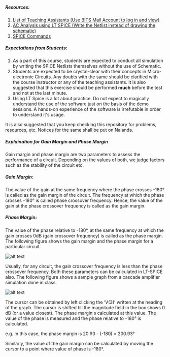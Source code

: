 ##### Resources:
1. [List of Teaching Assistants (Use BITS Mail Account to log in and view)](https://docs.google.com/spreadsheets/d/1mZVkgLm2miW1pYADgRn2tXi6tSlGk4C-xHr2PJEK3Ss/edit?usp=sharing)
2. [AC Analysis using LT SPICE (Write the Netlist instead of drawing the schematic) ](https://www.youtube.com/watch?v=fziUQaVQxA4)
3. [SPICE Commands](http://www.ecircuitcenter.com/SPICEsummary.htm)

##### Expectations from Students:
1. As a part of this course, students are expected to conduct all simulation by writing the SPICE Netlists themselves without the use of Schematic.
2. Students are expected to be crystal-clear with their concepts in Micro-electronic Circuits. Any doubts with the same should be clarified with the course instructor or any of the teaching assistants. It is also suggested that this exercise should be performed **much** before the test and not at the last minute.
3. Using LT Spice is a lot about practice. Do not expect to magically understand the use of the software just on the basis of the demo sessions. A hands-on experience of the software is irrefutable in order to understand it's usage.


It is also suggested that you keep checking this repository for problems, resources, etc. Notices for the same shall be put on Nalanda.

##### Explaination for Gain Margin and Phase Margin

Gain margin and phase margin are two parameters to assess the performance of a circuit. Depending on the values of both, we judge factors such as the stability of the circuit etc. 

##### Gain Margin: 
The value of the gain at the same frequency where the phase crosses -180° is called as the gain margin of the circuit. The frequency at which the phase crosses -180° is called  phase crossover frequency. Hence, the value of the gain at the phase crossover frequency is called as the gain margin. 

##### Phase Margin: 
The value of the phase relative to -180°, at the same frequency at which the gain crosses 0dB (gain crossover frequency) is called as the phase margin. 
The following figure shows the gain margin and the phase margin for a particular circuit. 

![alt text](https://github.com/khandelwalkshitij/microelectronic-circuits-17-18/blob/master/gm_pm.png)

Usually, for any circuit, the gain crossover frequency is less than the phase crossover frequency. 
Both these parameters can be calculated in LT-SPICE also. The following figure shows a sample graph from a cascade amplifier simulation done in class. 

![alt text](https://github.com/khandelwalkshitij/microelectronic-circuits-17-18/blob/master/gm_pm_sim.png)

The cursor can be obtained by left clicking the ‘V(3)’ written at the heading of the graph. The cursor is shifted till the magnitude field in the box shows 0 dB (or a value closest). The phase margin s calculated at this value. The value of the phase is measured and the phase relative to -180° is calculated. 

  e.g. In this case, the phase margin is 20.93 - (-180) = 200.93°

Similarly, the value of the gain margin can be calculated by moving the cursor to a point where value of phase is -180°.  
